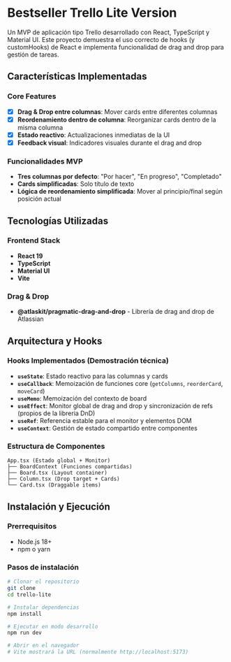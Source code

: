# Bestseller Trello Lite Version

Un MVP de aplicación tipo Trello desarrollado con React, TypeScript y Material UI. Este proyecto demuestra el uso correcto de hooks (y customHooks) de React e implementa funcionalidad de drag and drop para gestión de tareas.

##  Características Implementadas

### Core Features
- [X] **Drag & Drop entre columnas**: Mover cards entre diferentes columnas
- [X] **Reordenamiento dentro de columna**: Reorganizar cards dentro de la misma columna
- [X] **Estado reactivo**: Actualizaciones inmediatas de la UI
- [X] **Feedback visual**: Indicadores visuales durante el drag and drop

### Funcionalidades MVP
- **Tres columnas por defecto**: "Por hacer", "En progreso", "Completado"
- **Cards simplificadas**: Solo título de texto
- **Lógica de reordenamiento simplificada**: Mover al principio/final según posición actual

## Tecnologías Utilizadas

### Frontend Stack
- **React 19**
- **TypeScript**
- **Material UI**
- **Vite** 

### Drag & Drop
- **@atlaskit/pragmatic-drag-and-drop** - Librería de drag and drop de Atlassian

##  Arquitectura y Hooks

### Hooks Implementados (Demostración técnica)
- **`useState`**: Estado reactivo para las columnas y cards
- **`useCallback`**: Memoización de funciones core (`getColumns`, `reorderCard`, `moveCard`)
- **`useMemo`**: Memoización del contexto de board
- **`useEffect`**: Monitor global de drag and drop y sincronización de refs (propios de la libreria DnD)
- **`useRef`**: Referencia estable para el monitor y elementos DOM
- **`useContext`**: Gestión de estado compartido entre componentes

### Estructura de Componentes

```
App.tsx (Estado global + Monitor)
├── BoardContext (Funciones compartidas)
├── Board.tsx (Layout container)
├── Column.tsx (Drop target + Cards)
└── Card.tsx (Draggable items)
```


## Instalación y Ejecución

### Prerrequisitos
- Node.js 18+
- npm o yarn

### Pasos de instalación

```bash
# Clonar el repositorio
git clone
cd trello-lite

# Instalar dependencias
npm install

# Ejecutar en modo desarrollo
npm run dev

# Abrir en el navegador
# Vite mostrará la URL (normalmente http://localhost:5173)
```

